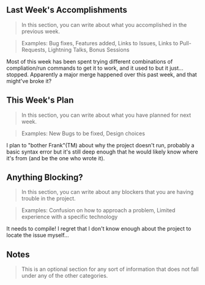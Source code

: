 ## Last Week's Accomplishments

> In this section, you can write about what you accomplished in the previous week.

> Examples:
> Bug fixes, Features added, Links to Issues, Links to Pull-Requests, Lightning Talks, Bonus Sessions

Most of this week has been spent trying different combinations of compliation/run commands to get it to work, and it used to but it just... stopped. Apparently a major merge happened over this past week, and that might've broke it?

## This Week's Plan

> In this section, you can write about what you have planned for next week.

> Examples: New Bugs to be fixed, Design choices

I plan to "bother Frank"(TM) about why the project doesn't run, probably a basic syntax error but it's still deep enough that he would likely know where it's from (and be the one who wrote it).

## Anything Blocking?

> In this section, you can write about any blockers that you are having trouble in the project.

> Examples: Confusion on how to approach a problem, Limited experience with a specific technology

It needs to compile! I regret that I don't know enough about the project to locate the issue myself...

## Notes

> This is an optional section for any sort of information that does not fall under any of the other categories.